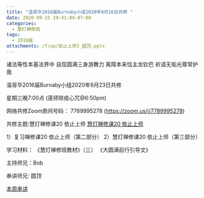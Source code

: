 ```yaml
---
title: "温哥华2016届Burnaby小组2020年9月16日共修 "
date: 2020-09-15 19:41:04-07:00
categories:
  - 慧灯禅修班
tags:
  - 2016届
attachments: /f/up/依止上师3_圆顶.pptx
---
```

诸法等性本基法界中 自现圆满三身游舞力 离障本来怙主龙钦巴 祈请无垢光尊常护我

温哥华2016届Burnaby小组2020年9月23日共修 

星期三晚7:00点 (莲师除疫心咒@6:50pm)

网络共修Zoom房间号码： 7789995278 (<https://zoom.us/j/7789995278>)

共修主题:慧灯禅修课20 依止上师
[慧灯禅修课20 依止上师](https://www.youtube.com/watch?v=oDOCBvUIzoI) 

1）复习禅修课20 依止上师（第二部分）
2）慧灯禅修课20 依止上师（第三部分）


学习材料：
《慧灯禅修班教材》（三）
《大圆满前行引导文》



主持师兄：Bob

串讲师兄: 圆顶

[本周串讲](https://hdvblob.blob.core.windows.net/hdv/f/up/依止上师3_圆顶.pptx)